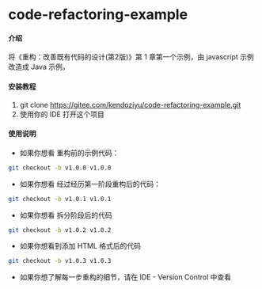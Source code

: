 # code-refactoring-example

#### 介绍
将《重构：改善既有代码的设计(第2版)》第 1 章第一个示例，由 javascript 示例改造成 Java 示例。

#### 安装教程

1.  git clone https://gitee.com/kendoziyu/code-refactoring-example.git
2.  使用你的 IDE 打开这个项目

#### 使用说明

+ 如果你想看 重构前的示例代码：
```bash
git checkout -b v1.0.0 v1.0.0
```
+ 如果你想看 经过经历第一阶段重构后的代码：
```bash
git checkout -b v1.0.1 v1.0.1
```
+ 如果你想看 拆分阶段后的代码
```bash
git checkout -b v1.0.2 v1.0.2
```
+ 如果你想看到添加 HTML 格式后的代码
```bash
git checkout -b v1.0.3 v1.0.3
```
+ 如果你想了解每一步重构的细节，请在 IDE - Version Control 中查看
